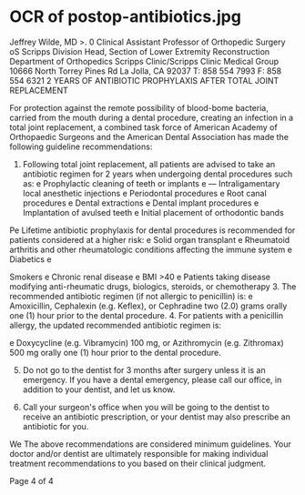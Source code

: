 # OCR of postop-antibiotics.jpg

Jeffrey Wilde, MD >. 0
Clinical Assistant Professor of Orthopedic Surgery oS Scripps
Division Head, Section of Lower Extremity Reconstruction
Department of Orthopedics
Scripps Clinic/Scripps Clinic Medical Group
10666 North Torrey Pines Rd
La Jolla, CA 92037
T: 858 554 7993
F: 858 554 6321
2 YEARS OF ANTIBIOTIC PROPHYLAXIS AFTER TOTAL JOINT REPLACEMENT

For protection against the remote possibility of blood-bome bacteria, carried from the mouth during a dental procedure,
creating an infection in a total joint replacement, a combined task force of American Academy of Orthopaedic Surgeons
and the American Dental Association has made the following guideline recommendations:

1. Following total joint replacement, all patients are advised to take an antibiotic regimen for 2 years when
undergoing dental procedures such as:
e Prophylactic cleaning of teeth or implants
e — Intraligamentary local anesthetic injections
e Periodontal procedures
e Root canal procedures
e Dental extractions
e Dental implant procedures
e Implantation of avulsed teeth
e Initial placement of orthodontic bands

Pe Lifetime antibiotic prophylaxis for dental procedures is recommended for patients considered at a higher risk:
e Solid organ transplant
e Rheumatoid arthritis and other rheumatologic conditions affecting the immune system
e Diabetics
e

Smokers
e Chronic renal disease
e BMI >40
e Patients taking disease modifying anti-rheumatic drugs, biologics, steroids, or chemotherapy
3. The recommended antibiotic regimen (if not allergic to penicillin) is:
e Amoxicillin, Cephalexin (e.g. Keflex), or Cephradine two (2.0) grams orally one (1) hour prior to the dental
procedure.
4. For patients with a penicillin allergy, the updated recommended antibiotic regimen is:

e Doxycycline (e.g. Vibramycin) 100 mg, or Azithromycin (e.g. Zithromax) 500 mg orally one (1) hour prior
to the dental procedure.

5. Do not go to the dentist for 3 months after surgery unless it is an emergency. If you have a dental emergency,
please call our office, in addition to your dentist, and let us know.

6. Call your surgeon's office when you will be going to the dentist to receive an antibiotic prescription, or your dentist
may also prescribe an antibiotic for you.

We The above recommendations are considered minimum guidelines. Your doctor and/or dentist are ultimately
responsible for making individual treatment recommendations to you based on their clinical judgment.

Page 4 of 4

